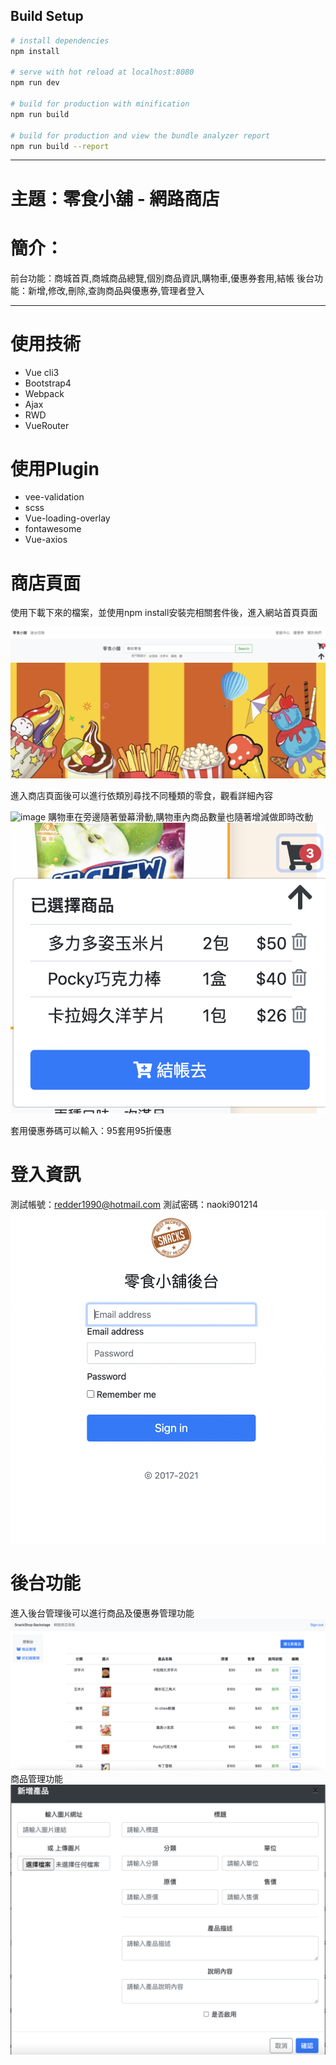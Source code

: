 ## Build Setup

``` bash
# install dependencies
npm install

# serve with hot reload at localhost:8080
npm run dev

# build for production with minification
npm run build

# build for production and view the bundle analyzer report
npm run build --report
```


***

# 主題：零食小舖 - 網路商店
# 簡介：
前台功能：商城首頁,商城商品總覽,個別商品資訊,購物車,優惠券套用,結帳
後台功能：新增,修改,刪除,查詢商品與優惠券,管理者登入
***
# 使用技術
* Vue cli3
* Bootstrap4
* Webpack
* Ajax
* RWD
* VueRouter

# 使用Plugin
* vee-validation
* scss
* Vue-loading-overlay
* fontawesome
* Vue-axios



# 商店頁面
使用下載下來的檔案，並使用npm install安裝完相關套件後，進入網站首頁頁面

![image](https://github.com/iljahtgt/Snack-Shop/blob/main/forPicture/%E6%88%AA%E5%9C%96%202021-09-15%20%E4%B8%8B%E5%8D%886.03.15.png)

進入商店頁面後可以進行依類別尋找不同種類的零食，觀看詳細內容

![image](https://github.com/iljahtgt/Snack-Shop/blob/main/forPicture/%E6%88%AA%E5%9C%96%202021-09-15%20%E4%B8%8B%E5%8D%886.03.41.png)
購物車在旁邊隨著螢幕滑動,購物車內商品數量也隨著增減做即時改動
![image](https://github.com/iljahtgt/Snack-Shop/blob/main/forPicture/%E6%88%AA%E5%9C%96%202021-09-15%20%E4%B8%8B%E5%8D%886.04.02.png)


套用優惠券碼可以輸入：95套用95折優惠


# 登入資訊
測試帳號：redder1990@hotmail.com
測試密碼：naoki901214
![image](https://github.com/iljahtgt/Snack-Shop/blob/main/forPicture/%E6%88%AA%E5%9C%96%202021-09-15%20%E4%B8%8B%E5%8D%886.12.13.png)

# 後台功能
進入後台管理後可以進行商品及優惠券管理功能
![image](https://github.com/iljahtgt/Snack-Shop/blob/main/forPicture/%E6%88%AA%E5%9C%96%202021-09-15%20%E4%B8%8B%E5%8D%886.08.46.png)
商品管理功能
![image](https://github.com/iljahtgt/Snack-Shop/blob/main/forPicture/%E6%88%AA%E5%9C%96%202021-09-15%20%E4%B8%8B%E5%8D%886.09.00.png)


